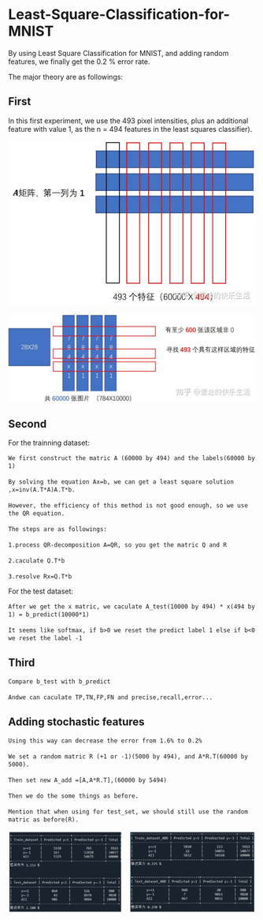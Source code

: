 # Least-Square-Classification-for-MNIST
By using Least Square Classification for MNIST, and adding random features, we finally get the 0.2 % error rate.




The major theory are  as followings:
## First

In this first experiment, we use the 493 pixel intensities, plus an additional feature with value 1, as the n = 494 features in the least squares classifier).


![](https://github.com/SunHaoOne/Least-Square-Classification-for-MNIST/blob/main/A%20matric.jpg)  

![](https://github.com/SunHaoOne/Least-Square-Classification-for-MNIST/blob/main/A.jpg)
## Second
  For the trainning dataset:
  
    We first construct the matric A (60000 by 494) and the labels(60000 by 1)
    
    By solving the equation Ax=b, we can get a least square solution ,x=inv(A.T*A)A.T*b.
    
    However, the efficiency of this method is not good enough, so we use the QR equation.
    
    The steps are as followings:
    
    1.process QR-decomposition A=QR, so you get the matric Q and R
    
    2.caculate Q.T*b
    
    3.resolve Rx=Q.T*b  
    
  For the test dataset:
  
    After we get the x matric, we caculate A_test(10000 by 494) * x(494 by 1) = b_predict(10000*1)
    
    It seems like softmax, if b>0 we reset the predict label 1 else if b<0 we reset the label -1
## Third
    Compare b_test with b_predict 
    
    Andwe can caculate TP,TN,FP,FN and precise,recall,error... 
  
## Adding stochastic features 

    Using this way can decrease the error from 1.6% to 0.2%
    
    We set a random matric R (+1 or -1)(5000 by 494), and A*R.T(60000 by 5000).
    
    Then set new A_add =[A,A*R.T],(60000 by 5494)
    
    Then we do the some things as before.
    
    Mention that when using for test_set, we should still use the random matric as before(R).
![](https://github.com/SunHaoOne/Least-Square-Classification-for-MNIST/blob/main/result.png)
    
    
